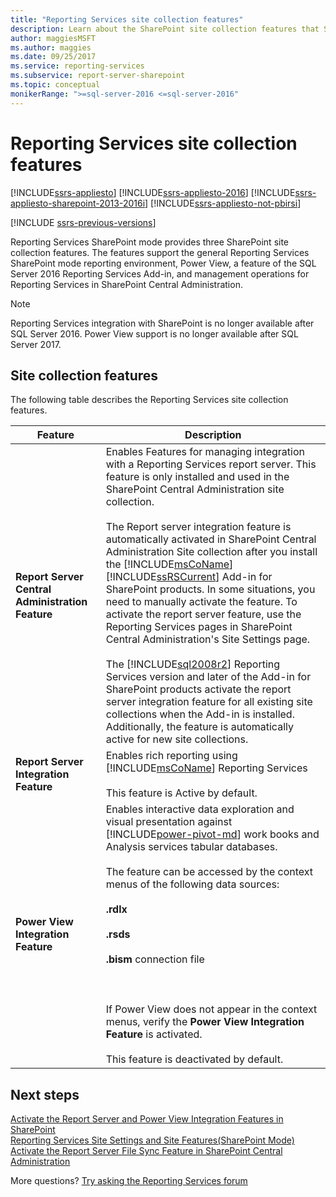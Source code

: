 ```yaml
---
title: "Reporting Services site collection features"
description: Learn about the SharePoint site collection features that SQL Server Reporting Services SharePoint mode provides.
author: maggiesMSFT
ms.author: maggies
ms.date: 09/25/2017
ms.service: reporting-services
ms.subservice: report-server-sharepoint
ms.topic: conceptual
monikerRange: ">=sql-server-2016 <=sql-server-2016"
---
```

# Reporting Services site collection features

[!INCLUDE[ssrs-appliesto](../../includes/ssrs-appliesto.md)] [!INCLUDE[ssrs-appliesto-2016](../../includes/ssrs-appliesto-2016.md)] [!INCLUDE[ssrs-appliesto-sharepoint-2013-2016i](../../includes/ssrs-appliesto-sharepoint-2013-2016.md)] [!INCLUDE[ssrs-appliesto-not-pbirsi](../../includes/ssrs-appliesto-not-pbirs.md)]

[!INCLUDE [ssrs-previous-versions](../../includes/ssrs-previous-versions.md)]

Reporting Services SharePoint mode provides three SharePoint site collection features. The features support the general Reporting Services SharePoint mode reporting environment, Power View, a feature of the SQL Server 2016 Reporting Services Add-in, and management operations for Reporting Services in SharePoint Central Administration.

> [!NOTE]
> Reporting Services integration with SharePoint is no longer available after SQL Server 2016. Power View support is no longer available after SQL Server 2017.
  
## Site collection features

 The following table describes the Reporting Services site collection features.  
  
|Feature|Description|  
|-------------|-----------------|  
|**Report Server Central Administration Feature**|Enables Features for managing integration with a Reporting Services report server. This feature is only installed and used in the SharePoint Central Administration site collection.<br /><br /> The Report server integration feature is automatically activated in SharePoint Central Administration Site collection after you install the [!INCLUDE[msCoName](../../includes/msconame-md.md)] [!INCLUDE[ssRSCurrent](../../includes/ssrscurrent-md.md)] Add-in for SharePoint products. In some situations, you need to manually activate the feature. To activate the report server feature, use the Reporting Services pages in SharePoint Central Administration's Site Settings page.<br /><br /> The [!INCLUDE[sql2008r2](../../includes/sql2008r2-md.md)] Reporting Services version and later of the Add-in for SharePoint products activate the report server integration feature for all existing site collections when the Add-in is installed. Additionally, the feature is automatically active for new site collections.|  
|**Report Server Integration Feature**|Enables rich reporting using [!INCLUDE[msCoName](../../includes/msconame-md.md)] Reporting Services<br /><br /> This feature is Active by default.|  
|**Power View Integration Feature**|Enables interactive data exploration and visual presentation against [!INCLUDE[power-pivot-md](../../includes/power-pivot-md.md)] work books and Analysis services tabular databases.<br /><br /> The feature can be accessed by the context menus of the following data sources:<br /><br /> **.rdlx**<br /><br /> **.rsds**<br /><br /> **.bism** connection file<br /><br /> <br /><br /> If Power View does not appear in the context menus, verify the **Power View Integration Feature** is activated.<br /><br /> This feature is deactivated by default.|  

## Next steps

[Activate the Report Server and Power View Integration Features in SharePoint](../../reporting-services/report-server-sharepoint/site-collection-features-report-server-and-power-view.md)   
[Reporting Services Site Settings and Site Features&#40;SharePoint Mode&#41;](../../reporting-services/report-server-sharepoint/site-settings-and-features-reporting-services.md)   
[Activate the Report Server File Sync Feature in SharePoint Central Administration](../../reporting-services/report-server-sharepoint/activate-the-report-server-file-sync-feature-in-sharepoint-ca.md)  

More questions? [Try asking the Reporting Services forum](/answers/search.html?c=&f=&includeChildren=&q=ssrs+OR+reporting+services&redirect=search%2fsearch&sort=relevance&type=question+OR+idea+OR+kbentry+OR+answer+OR+topic+OR+user)
